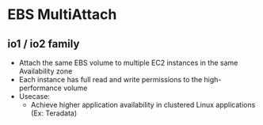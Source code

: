 # EBS MultiAttach

## io1 / io2 family
 - Attach the same EBS volume to multiple EC2 instances in the same Availability zone
 -  Each instance has full read and write permissions to the high-performance volume 
 - Usecase: 
    - Achieve higher application availability in clustered Linux applications (Ex: Teradata) 